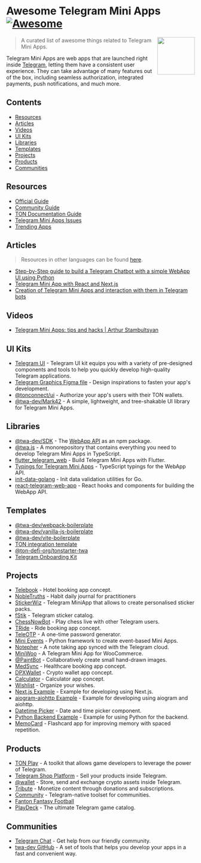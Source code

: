 # Awesome Telegram Mini Apps [![Awesome](https://awesome.re/badge-flat.svg)](https://github.com/sindresorhus/awesome)

<img src="assets/tapps.png" align="right" width="100" style="max-width: 100%" />

> A curated list of awesome things related to Telegram Mini Apps.

Telegram Mini Apps are web apps that are launched right inside [Telegram](https://telegram.org), letting them have a consistent user experience.
They can take advantage of many features out of the box, including seamless authorization, integrated payments, push notifications, and much more.

## Contents

- [Resources](#resources)
- [Articles](#articles)
- [Videos](#videos)
- [UI Kits](#ui-kits)
- [Libraries](#libraries)
- [Templates](#templates)
- [Projects](#projects)
- [Products](#products)
- [Communities](#communities)

## Resources

<!-- lint ignore double-link -->

- [Official Guide](https://core.telegram.org/bots/webapps)
- [Community Guide](https://docs.telegram-mini-apps.com)
- [TON Documentation Guide](https://docs.ton.org/develop/dapps/twa)
- [Telegram Mini Apps Issues](https://github.com/Telegram-Mini-Apps/issues)
- [Trending Apps](https://t.me/trendingapps)

## Articles

> Resources in other languages can be found [here](https://github.com/telegram-mini-apps-dev/awesome-telegram-mini-apps/blob/main/resources_other_languages.md#resources-in-other-languages).

- [Step-by-Step guide to build a Telegram Chatbot with a simple WebApp UI using Python](https://medium.com/@calixtemayoraz/step-by-step-guide-to-build-a-telegram-chatbot-with-a-simple-webapp-ui-using-python-44dca453522f)
- [Telegram Mini App with React and Next.js](https://dev.to/bitofuniverse/telegram-web-app-with-react-and-nextjs-440i)
- [Creation of Telegram Mini Apps and interaction with them in Telegram bots](https://prog.world/creation-of-telegram-web-apps-and-interaction-with-them-in-telegram-bots)

## Videos

- [Telegram Mini Apps: tips and hacks | Arthur Stambultsyan](https://www.youtube.com/watch?v=amvZy9hzAic&t=2476)

## UI Kits

- [Telegram UI](https://github.com/Telegram-Mini-Apps/TelegramUI) - Telegram UI kit equips you with a variety of pre-designed components and tools to help you quickly develop high-quality Telegram applications.
- [Telegram Graphics Figma file](https://www.figma.com/community/file/1248595286803212338/telegram-graphics) - Design inspirations to fasten your app's development.
- [@tonconnect/ui](https://github.com/ton-connect/sdk/tree/main/packages/ui) - Authorize your app's users with their TON wallets.
- [@twa-dev/Mark42](https://github.com/twa-dev/Mark42) - A simple, lightweight, and tree-shakable UI library for Telegram Mini Apps.

## Libraries

<!-- lint ignore double-link -->

- [@twa-dev/SDK](https://github.com/twa-dev/SDK) - The [WebApp API](https://core.telegram.org/bots/webapps#initializing-mini-apps) as an npm package.
- [@twa.js](https://github.com/Telegram-Web-Apps/twa.js) - A monorepository that contains everything you need to develop Telegram Mini Apps in TypeScript.
- [flutter_telegram_web](https://pub.dev/documentation/flutter_telegram_web_app/latest) - Build Telegram Mini Apps with Flutter.
- [Typings for Telegram Mini Apps](https://github.com/DavisDmitry/telegram-webapps/tree/master) - TypeScript typings for the WebApp API.
- [init-data-golang](https://github.com/Telegram-Mini-Apps/init-data-golang) - Init data validation utilities for Go.
- [react-telegram-web-app](https://github.com/vkruglikov/react-telegram-web-app) - React hooks and components for building the WebApp API.

## Templates

- [@twa-dev/webpack-boilerplate](https://github.com/twa-dev/webpack-boilerplate)
- [@twa-dev/vanilla-js-boilerplate](https://github.com/twa-dev/vanilla-js-boilerplate)
- [@twa-dev/vite-boilerplate](https://github.com/twa-dev/vite-boilerplate)
- [TON integration template](https://github.com/ton-community/twa-template)
- [@ton-defi-org/tonstarter-twa](https://github.com/ton-defi-org/tonstarter-twa)
- [Telegram Onboarding Kit](https://github.com/Easterok/telegram-onboarding-kit)

## Projects

- [Telebook](https://github.com/neSpecc/telebook) - Hotel booking app concept.
- [NobleTruths](https://github.com/MaximStone/eight-truths) - Habit daily journal for practitioners
- [StickerWiz](https://github.com/TatianaFomina/stkrz_bot) - Telegram MiniApp that allows to create personalised sticker packs.
- [fStik](https://github.com/fstik-app/catalog) - Telegram sticker catalog.
- [ChessNowBot](https://github.com/Quatern1on/ChessNowBot) - Play chess live with other Telegram users.
- [TRide](https://github.com/ArashYounesi/TRide) - Ride booking app concept.
- [TeleOTP](https://github.com/UselessStudio/TeleOTP) - A one-time password generator.
- [Mini Events](https://github.com/mbasaglia/mini_apps) - Python framework to create event-based Mini Apps.
- [Notepher](https://github.com/deptyped/notepher-bot) - A note taking app synced with the Telegram cloud.
- [MiniWoo](https://github.com/mini-woo/mini-woo) - A Telegram Mini App for WooCommerce.
- [@PaintBot](https://github.com/hip-hyena/PaintBot) - Collaboratively create small hand-drawn images.
- [MedSync](https://github.com/Latand/MedSyncWebApp) - Healthcare booking app concept.
- [DPXWallet](https://github.com/erfanmola/DPXWallet) - Crypto wallet app concept.
- [Calculator](https://github.com/ArashYounesi/TCalculator) - Calculator app concept.
- [Wishlist](https://github.com/grulex/telegram-wishlist-miniapp) - Organize your wishes.
- [Next.js Example](https://github.com/mauriciobraz/next.js-telegram-webapp) - Example for developing using Next.js.
- [aiogram-aiohttp Example](https://github.com/abdullaev388/Telegram-Web-App) - Example for developing using aiogram and aiohttp.
- [Datetime Picker](https://github.com/Expented/tgdtp) - Date and time picker component.
- [Python Backend Example](https://github.com/poshl000/telegram-webapp-bot) - Example for using Python for the backend.
- [MemoCard](https://github.com/kubk/memo-card) - Flashcard app for improving memory with spaced repetition. 

## Products

- [TON Play](https://tonplay.io) - A toolkit that allows game developers to leverage the power of Telegram.
- [Telegram Shop Platform](https://telegramwebapps.ru) - Sell your products inside Telegram.
- [@wallet](https://wallet.tg) - Store, send and exchange crypto assets inside Telegram.
- [Tribute](https://tribute.t.me) - Monetize content through donations and subscriptions.
- [Community](https://community_bot.t.me) - Telegram-native toolset for communities.
- [Fanton Fantasy Football](https://fantongamebot.t.me)
- [PlayDeck](https://playdeckbot.t.me) - The ultimate Telegram game catalog.

## Communities

- [Telegram Chat](https://t.me/twa_dev) - Get help from our friendly community.
- [twa-dev GitHub](https://github.com/twa-dev) - A set of tools that helps you develop your apps in a fast and convenient way.

